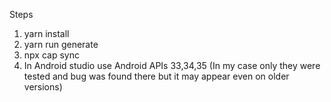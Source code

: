 Steps
1. yarn install
2. yarn run generate
3. npx cap sync
4. In Android studio use Android APIs 33,34,35 (In my case only they were tested and bug was found there but it may appear even on older versions)
